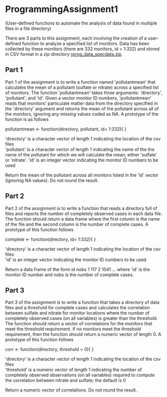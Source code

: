 # ProgrammingAssignment1
(User-defined functions to automate the analysis of data found in multiple files in a file directory)

There are 3 parts to this assignment, each involving the creation of a user-defined function to analyze a specified list of monitors.  Data has been collected by these monitors (there are 332 monitors, id = 1:332) and stored in CSV format in a zip directory [rprog_data_specdata.zip](https://github.com/dbalban/ProgrammingAssignment1/files/8790029/rprog_data_specdata.zip).

## Part 1
Part 1 of the assignment is to write a function named 'pollutantmean' that calculates the mean of a pollutant (sulfate or nitrate) across a specified list of monitors. The function 'pollutantmean' takes three arguments: 'directory', 'pollutant', and 'id'. Given a vector monitor ID numbers, 'pollutantmean' reads that monitors' particulate matter data from the directory specified in the 'directory' argument and returns the mean of the pollutant across all of the monitors, ignoring any missing values coded as NA. A prototype of the function is as follows

pollutantmean <- function(directory, pollutant, id= 1:332){
}

'directory' is a character vector of length 1 indicating the location of the csv files  
'pollutant' is a character vector of length 1 indicating the name of the the name of the pollutant for which we will calculate the mean; either 'sulfate' or 'nitrate'.
'id' is an integer vector indicating the monitor ID numbers to be used

Return the mean of the pollutant across all monitors listed in the 'id' vector (ignoring NA values).  Do not round the result.

## Part 2
Part 2 of the assignment is to write a function that reads a directory full of files and reports the number of completely observed cases in each data file. The function should return a data frame where the first column is the name of the file and the second column is the number of complete cases. A prototype of this function follows

complete <- function(directory, id= 1:332){
}

'directory' is a character vector of length 1 indicating the location of the csv files  
'id' is an integer vector indicating the monitor ID numbers to be used

Return a data frame of the form
id   nobs
1    117
2    1041
...
where 'id' is the monitor ID number and nobs is the number of complete cases.

## Part 3
Part 3 of the assignment is to write a function that takes a directory of data files and a threshold for complete cases and calculates the correlation between sulfate and nitrate for monitor locations where the number of completely observed cases (on all variables) is greater than the threshold. The function should return a vector of correlations for the monitors that meet the threshold requirement. If no monitors meet the threshold requirement, then the function should return a numeric vector of length 0. A prototype of this function follows

corr <- function(directory, threshold = 0){
}

'directory' is a character vector of length 1 indicating the location of the csv files  
'threshold' is a numeric vector of length 1 indicating the number of completely observed observations (on all variables) required to compute the correlation between nitrate and sulfate; the default is 0

Return a numeric vector of correlations.  Do not round the result.

